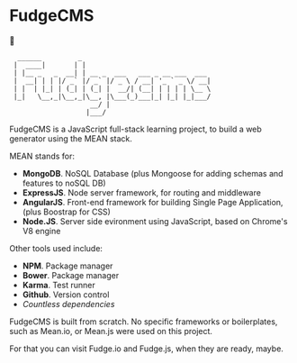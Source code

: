 # FudgeCMS

:dog:

```
  ______         _                                
 |  ____|       | |                               
 | |__ _   _  __| | __ _  ___   ___ _ __ ___  ___ 
 |  __| | | |/ _` |/ _` |/ _ \ / __| '_ ` _ \/ __|
 | |  | |_| | (_| | (_| |  __/| (__| | | | | \__ \
 |_|   \__,_|\__,_|\__, |\___(_)___|_| |_| |_|___/
                    __/ |                         
                   |___/                  
```

FudgeCMS is a JavaScript full-stack learning project, to build a web generator using the MEAN stack.

MEAN stands for:

- **MongoDB**. NoSQL Database (plus Mongoose for adding schemas and features to noSQL DB)
- **ExpressJS**. Node server framework, for routing and middleware 
- **AngularJS**. Front-end framework for building Single Page Application, (plus Boostrap for CSS)
- **Node.JS**. Server side evironment using JavaScript, based on Chrome's V8 engine

Other tools used include:

- **NPM**. Package manager
- **Bower**. Package manager
- **Karma**. Test runner
- **Github**. Version control
- *Countless dependencies*

FudgeCMS is built from scratch. No specific frameworks or boilerplates, such as Mean.io, or Mean.js were used on this project.

For that you can visit Fudge.io and Fudge.js, when they are ready, maybe. 